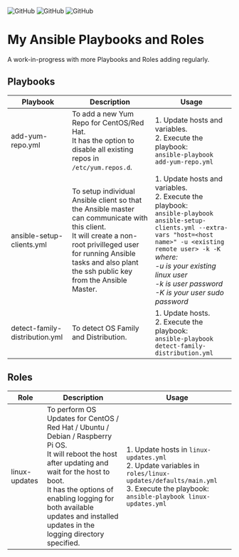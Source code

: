 ![GitHub](https://img.shields.io/github/license/d3athkai/MOTD-Login-Banner-for-Linux?style=plastic) ![GitHub](https://img.shields.io/badge/Python-2.7+-green?style=plastic) ![GitHub](https://img.shields.io/badge/Ansible-2.9+-blue?style=plastic)

# My Ansible Playbooks and Roles
A work-in-progress with more Playbooks and Roles adding regularly.  

## Playbooks
| Playbook  | Description  | Usage  |
| ------------- | ------------- | ------------- |
| add-yum-repo.yml  | To add a new Yum Repo for CentOS/Red Hat.<br>It has the option to disable all existing repos in `/etc/yum.repos.d`.  | 1. Update hosts and variables.<br>2. Execute the playbook:<br>`ansible-playbook add-yum-repo.yml`  |
| ansible-setup-clients.yml  | To setup individual Ansible client so that the Ansible master can communicate with this client.<br>It will create a non-root privilleged user for running Ansible tasks and also plant the ssh public key from the Ansible Master.  | 1. Update hosts and variables.<br>2. Execute the playbook:<br>`ansible-playbook ansible-setup-clients.yml --extra-vars "host=<host name>" -u <existing remote user> -k -K`<br>*where:<br>-u is your existing linux user<br>-k is user password<br>-K is your user sudo password*  |
| detect-family-distribution.yml  | To detect OS Family and Distribution.  | 1. Update hosts.<br>2. Execute the playbook:<br>`ansible-playbook detect-family-distribution.yml`  |

## Roles
| Role  | Description  | Usage  |
| ------------- | ------------- | ------------- |
| linux-updates  | To perform OS Updates for CentOS / Red Hat / Ubuntu / Debian / Raspberry Pi OS.<br>It will reboot the host after updating and wait for the host to boot.<br>It has the options of enabling logging for both available updates and installed updates in the logging directory specified.  | 1. Update hosts in `linux-updates.yml`<br>2. Update variables in `roles/linux-updates/defaults/main.yml`<br>3. Execute the playbook:<br>`ansible-playbook linux-updates.yml`  |
  

